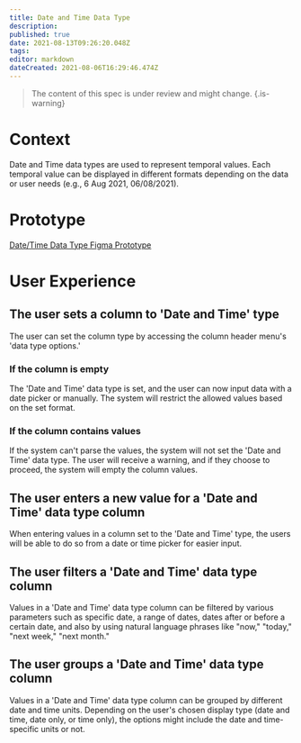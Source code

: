 ```yaml
---
title: Date and Time Data Type
description: 
published: true
date: 2021-08-13T09:26:20.048Z
tags: 
editor: markdown
dateCreated: 2021-08-06T16:29:46.474Z
---
```


> The content of this spec is under review and might change.
{.is-warning}


# Context
Date and Time data types are used to represent temporal values. Each temporal value can be displayed in different formats depending on the data or user needs (e.g., 6 Aug 2021, 06/08/2021).

# Prototype
[Date/Time Data Type Figma Prototype](https://www.figma.com/proto/Uaf1ntcldzK2U41Jhw6vS2/Mathesar-MVP?page-id=3559%3A26639&node-id=3559%3A26640&viewport=-379%2C563%2C0.21144694089889526&scaling=contain&starting-point-node-id=3559%3A26640)

# User Experience

## The user sets a column to 'Date and Time' type
The user can set the column type by accessing the column header menu's  'data type options.'
### If the column is empty
The 'Date and Time' data type is set, and the user can now input data with a date picker or manually. The system will restrict the allowed values based on the set format. 
### If the column contains values
If the system can't parse the values, the system will not set the 'Date and Time' data type. The user will receive a warning, and if they choose to proceed, the system will empty the column values.

## The user enters a new value for a  'Date and Time' data type column
When entering values in a column set to the 'Date and Time' type, the users will be able to do so from a date or time picker for easier input.

## The user filters a 'Date and Time' data type column
Values in a 'Date and Time' data type column can be filtered by various parameters such as specific date, a range of dates, dates after or before a certain date, and also by using natural language phrases like "now," "today," "next week," "next month."

## The user groups a 'Date and Time' data type column
Values in a 'Date and Time' data type column can be grouped by different date and time units. Depending on the user's chosen display type (date and time, date only, or time only), the options might include the date and time-specific units or not. 
